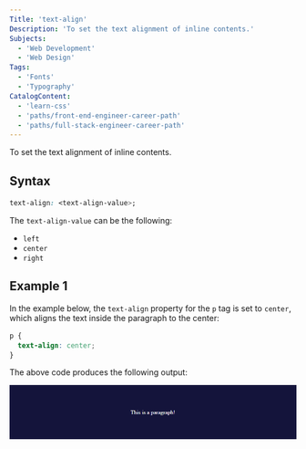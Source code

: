 ```yaml
---
Title: 'text-align'
Description: 'To set the text alignment of inline contents.'
Subjects:
  - 'Web Development'
  - 'Web Design'
Tags:
  - 'Fonts'
  - 'Typography'
CatalogContent:
  - 'learn-css'
  - 'paths/front-end-engineer-career-path'
  - 'paths/full-stack-engineer-career-path'
---
```


To set the text alignment of inline contents.

## Syntax

```css
text-align: <text-align-value>;
```

The `text-align-value` can be the following:

- `left`
- `center`
- `right`

## Example 1

In the example below, the `text-align` property for the `p` tag is set to `center`, which aligns the text inside the paragraph to the center:

```css
p {
  text-align: center;
}
```

The above code produces the following output:

![Centered text inside the paragraph](https://raw.githubusercontent.com/Codecademy/docs/main/media/text-align-paragraph-example.png)
